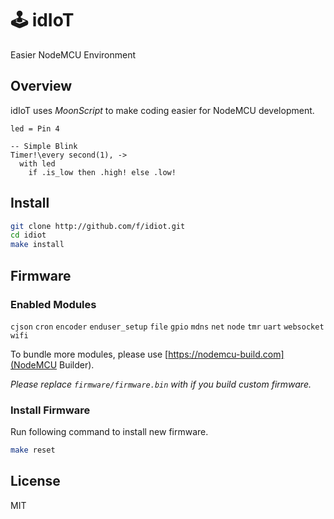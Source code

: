 # 🕹 idIoT
Easier NodeMCU Environment

## Overview

idIoT uses *MoonScript* to make coding easier for NodeMCU development.

```moonscript
led = Pin 4

-- Simple Blink
Timer!\every second(1), ->
  with led
    if .is_low then .high! else .low!
```

## Install

```bash
git clone http://github.com/f/idiot.git
cd idiot
make install
```

## Firmware

### Enabled Modules
`cjson` `cron` `encoder` `enduser_setup` `file` `gpio`
`mdns` `net` `node` `tmr` `uart` `websocket` `wifi`

To bundle more modules, please use [https://nodemcu-build.com](NodeMCU Builder).

_Please replace `firmware/firmware.bin` with if you build custom firmware._

### Install Firmware

Run following command to install new firmware.

```bash
make reset
```

## License

MIT